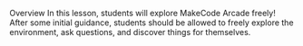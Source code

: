 Overview
In this lesson, students will explore MakeCode Arcade freely! After some initial guidance, students should be allowed to freely explore the environment, ask questions, and discover things for themselves.
